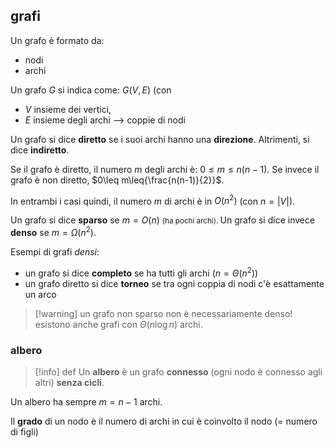 ## grafi
Un grafo è formato da:
- nodi
- archi

Un grafo $G$ si indica come: $G(V,\,E)$ (con 
- $V$ insieme dei vertici, 
- $E$ insieme degli archi --> coppie di nodi

Un grafo si dice **diretto** se i suoi archi hanno una **direzione**.
Altrimenti, si dice **indiretto**.

Se il grafo è diretto, il numero $m$ degli archi è: $0\leq m \leq n(n-1)$.
Se invece il grafo è non diretto, $0\leq m\leq{\frac{n(n-1)}{2}}$.

In entrambi i casi quindi, il numero $m$ di archi è in $O(n^2)$ (con $n=|V|$).

Un grafo si dice **sparso** se $m=O(n)$ <small> (ha pochi archi). </small>
Un grafo si dice invece **denso** se $m=\Omega (n^2)$.

Esempi di grafi *densi*:
- un grafo si dice **completo** se ha tutti gli archi ($n=\Theta(n^2)$)
- un grafo diretto si dice **torneo** se tra ogni coppia di nodi c'è esattamente un arco

> [!warning] un grafo non sparso non è necessariamente denso!
> esistono anche grafi con $\Theta(n \log n)$ archi.
### albero 

> [!info] def
> Un **albero** è un grafo **connesso** (ogni nodo è connesso agli altri) **senza cicli**.

Un albero ha sempre $m=n-1$ archi.

Il **grado** di un nodo è il numero di archi in cui è coinvolto il nodo (= numero di figli)

